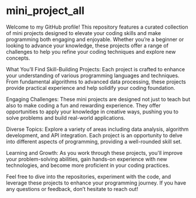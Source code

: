 # mini_project_all

Welcome to my GitHub profile! This repository features a curated collection of mini projects designed to elevate your coding skills and make programming both engaging and enjoyable. Whether you’re a beginner or looking to advance your knowledge, these projects offer a range of challenges to help you refine your coding techniques and explore new concepts.

What You’ll Find
Skill-Building Projects: Each project is crafted to enhance your understanding of various programming languages and techniques. From fundamental algorithms to advanced data processing, these projects provide practical experience and help solidify your coding foundation.

Engaging Challenges: These mini projects are designed not just to teach but also to make coding a fun and rewarding experience. They offer opportunities to apply your knowledge in creative ways, pushing you to solve problems and build real-world applications.

Diverse Topics: Explore a variety of areas including data analysis, algorithm development, and API integration. Each project is an opportunity to delve into different aspects of programming, providing a well-rounded skill set.

Learning and Growth: As you work through these projects, you'll improve your problem-solving abilities, gain hands-on experience with new technologies, and become more proficient in your coding practices.

Feel free to dive into the repositories, experiment with the code, and leverage these projects to enhance your programming journey. If you have any questions or feedback, don’t hesitate to reach out!
